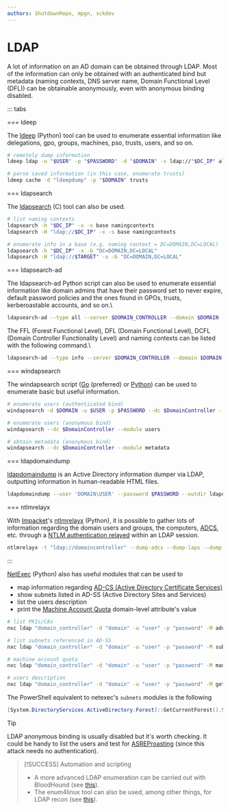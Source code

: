 ```yaml
---
authors: ShutdownRepo, mpgn, sckdev
---
```


# LDAP

A lot of information on an AD domain can be obtained through LDAP. Most of the information can only be obtained with an authenticated bind but metadata (naming contexts, DNS server name, Domain Functional Level (DFL)) can be obtainable anonymously, even with anonymous binding disabled.

::: tabs

=== ldeep

The [ldeep](https://github.com/franc-pentest/ldeep) (Python) tool can be used to enumerate essential information like delegations, gpo, groups, machines, pso, trusts, users, and so on.

```bash
# remotely dump information 
ldeep ldap -u "$USER" -p "$PASSWORD" -d "$DOMAIN" -s ldap://"$DC_IP" all "ldeepdump/$DOMAIN"

# parse saved information (in this case, enumerate trusts)
ldeep cache -d "ldeepdump" -p "$DOMAIN" trusts
```


=== ldapsearch

The [ldapsearch](https://git.openldap.org/openldap/openldap) (C) tool can also be used.

```bash
# list naming contexts
ldapsearch -h "$DC_IP" -x -s base namingcontexts
ldapsearch -H "ldap://$DC_IP" -x -s base namingcontexts

# enumerate info in a base (e.g. naming context = DC=DOMAIN,DC=LOCAL)
ldapsearch -h "$DC_IP" -x -b "DC=DOMAIN,DC=LOCAL"
ldapsearch -H "ldap://$TARGET" -x -b "DC=DOMAIN,DC=LOCAL"
```


=== ldapsearch-ad

The ldapsearch-ad Python script can also be used to enumerate essential information like domain admins that have their password set to never expire, default password policies and the ones found in GPOs, trusts, kerberoastable accounts, and so on.\

```bash
ldapsearch-ad --type all --server $DOMAIN_CONTROLLER --domain $DOMAIN --username $USER --password $PASSWORD\
```

The FFL (Forest Functional Level), DFL (Domain Functional Level), DCFL (Domain Controller Functionality Level) and naming contexts can be listed with the following command.\

```bash
ldapsearch-ad --type info --server $DOMAIN_CONTROLLER --domain $DOMAIN --username $USER --password $PASSWORD
```


=== windapsearch

The windapsearch script ([Go](https://github.com/ropnop/go-windapsearch) (preferred) or [Python](https://github.com/ropnop/windapsearch)) can be used to enumerate basic but useful information.

```bash
# enumerate users (authenticated bind)
windapsearch -d $DOMAIN -u $USER -p $PASSWORD --dc $DomainController --module users

# enumerate users (anonymous bind)
windapsearch --dc $DomainController --module users

# obtain metadata (anonymous bind)
windapsearch --dc $DomainController --module metadata
```


=== ldapdomaindump

[ldapdomaindump](https://github.com/dirkjanm/ldapdomaindump) is an Active Directory information dumper via LDAP, outputting information in human-readable HTML files.

```bash
ldapdomaindump --user 'DOMAIN\USER' --password $PASSWORD --outdir ldapdomaindump $DOMAIN_CONTROLLER
```


=== ntlmrelayx

With [Impacket](https://github.com/SecureAuthCorp/impacket)'s [ntlmrelayx](https://github.com/SecureAuthCorp/impacket/blob/master/examples/ntlmrelayx.py) (Python), it is possible to gather lots of information regarding the domain users and groups, the computers, [ADCS](../movement/adcs/), etc. through a [NTLM authentication relayed](../movement/ntlm/relay.md) within an LDAP session.

```bash
ntlmrelayx -t "ldap://domaincontroller" --dump-adcs --dump-laps --dump-gmsa
```

:::


[NetExec](https://github.com/Pennyw0rth/NetExec) (Python) also has useful modules that can be used to

* map information regarding [AD-CS (Active Directory Certificate Services)](../movement/adcs/)
* show subnets listed in AD-SS (Active Directory Sites and Services)
* list the users description
* print the [Machine Account Quota](../movement/builtins/machineaccountquota.md) domain-level attribute's value

```bash
# list PKIs/CAs
nxc ldap "domain_controller" -d "domain" -u "user" -p "password" -M adcs

# list subnets referenced in AD-SS
nxc ldap "domain_controller" -d "domain" -u "user" -p "password" -M subnets

# machine account quota
nxc ldap "domain_controller" -d "domain" -u "user" -p "password" -M maq

# users description
nxc ldap "domain_controller" -d "domain" -u "user" -p "password" -M get-desc-users
```

The PowerShell equivalent to netexec's `subnets` modules is the following

```powershell
[System.DirectoryServices.ActiveDirectory.Forest]::GetCurrentForest().Sites.Subnets
```

> [!TIP]
> LDAP anonymous binding is usually disabled but it's worth checking. It could be handy to list the users and test for [ASREProasting](../movement/kerberos/asreproast.md) (since this attack needs no authentication).

> [!SUCCESS]
> Automation and scripting
> 
> * A more advanced LDAP enumeration can be carried out with BloodHound (see [this](bloodhound/index)).
> * The enum4linux tool can also be used, among other things, for LDAP recon (see [this](enum4linux.md)).
